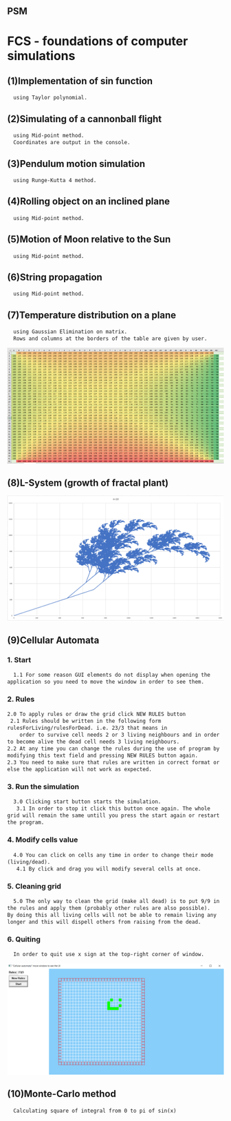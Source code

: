 ## PSM
# FCS - foundations of computer simulations

## (1)Implementation of sin function 
      using Taylor polynomial.

## (2)Simulating of a cannonball flight 
      using Mid-point method.
      Coordinates are output in the console.

## (3)Pendulum motion simulation
      using Runge-Kutta 4 method.
  
## (4)Rolling object on an inclined plane
      using Mid-point method.
  
## (5)Motion of Moon relative to the Sun
      using Mid-point method.

## (6)String propagation
      using Mid-point method.
  
## (7)Temperature distribution on a plane
      using Gaussian Elimination on matrix. 
      Rows and columns at the borders of the table are given by user.
  ![](PSM_07/TemperatureDistribution.png)
        
## (8)L-System (growth of fractal plant)
  ![](PSM_08/ResultN_10.png)
  
## (9)Cellular Automata
  ### 1. Start
      1.1 For some reason GUI elements do not display when opening the application so you need to move the window in order to see them.
  ### 2. Rules
    2.0 To apply rules or draw the grid click NEW RULES button
	 2.1 Rules should be written in the following form rulesForLiving/rulesForDead. i.e. 23/3 that means in 
		order to survive cell needs 2 or 3 living neighbours and in order to become alive the dead cell needs 3 living neighbours.
	2.2 At any time you can change the rules during the use of program by modifying this text field and pressing NEW RULES button again.
	2.3 You need to make sure that rules are written in correct format or else the application will not work as expected.
### 3. Run the simulation
      3.0 Clicking start button starts the simulation.
	   3.1 In order to stop it click this button once again. The whole grid will remain the same untill you press the start again or restart     the program.
### 4. Modify cells value
      4.0 You can click on cells any time in order to change their mode (living/dead).
	   4.1 By click and drag you will modify several cells at once.
### 5. Cleaning grid
      5.0 The only way to clean the grid (make all dead) is to put 9/9 in the rules and apply them (probably other rules are also possible).
	By doing this all living cells will not be able to remain living any longer and this will dispell others from raising from the dead.
### 6. Quiting
      In order to quit use x sign at the top-right corner of window.
 ![](PSM_09/Cellular_automata_demonstration.png)

## (10)Monte-Carlo method
      Calculating square of integral from 0 to pi of sin(x)
